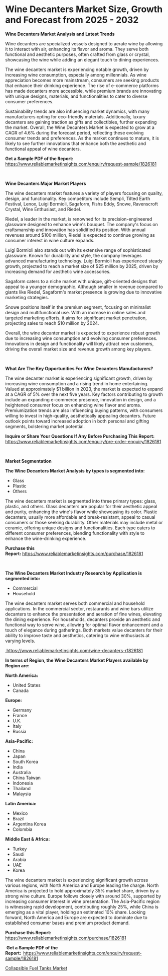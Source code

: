 <p><h1>Wine Decanters Market Size, Growth and Forecast from 2025 - 2032</h1></p><p><strong>Wine Decanters Market Analysis and Latest Trends</strong></p>
<p><p>Wine decanters are specialized vessels designed to aerate wine by allowing it to interact with air, enhancing its flavor and aroma. They serve both functional and aesthetic purposes, often crafted from glass or crystal, showcasing the wine while adding an elegant touch to dining experiences.</p><p>The wine decanters market is experiencing notable growth, driven by increasing wine consumption, especially among millennials. As wine appreciation becomes more mainstream, consumers are seeking products that enhance their drinking experience. The rise of e-commerce platforms has made decanters more accessible, while premium brands are innovating with unique designs, materials, and functionalities to cater to diverse consumer preferences.</p><p>Sustainability trends are also influencing market dynamics, with many manufacturers opting for eco-friendly materials. Additionally, luxury decanters are gaining traction as gifts and collectibles, further expanding the market. Overall, the Wine Decanters Market is expected to grow at a CAGR of 4.6% during the forecast period, reflecting these evolving consumer trends and preferences. As the market continues to mature, it is likely to see further innovations that enhance both the aesthetic and functional appeal of wine decanters.</p></p>
<p><strong>Get a Sample PDF of the Report:&nbsp;</strong> <a href="https://www.reliablemarketinsights.com/enquiry/request-sample/1826181?utm_campaign=2261&utm_medium=2&utm_source=Github&utm_content=ia&utm_term=07022025&utm_id=wine-decanters">https://www.reliablemarketinsights.com/enquiry/request-sample/1826181</a></p>
<p>&nbsp;</p>
<p><strong>Wine Decanters Major Market Players</strong></p>
<p><p>The wine decanters market features a variety of players focusing on quality, design, and functionality. Key competitors include Sempli, Tilted Earth Festival, Lenox, Luigi Bormioli, Sagaform, Fishs Eddy, Snowe, Ravenscroft Crystal, Wine Enthusiast, and Riedel. </p><p>Riedel, a leader in the market, is renowned for its precision-engineered glassware designed to enhance wine's bouquet. The company's focus on craftsmanship and innovation has solidified its position. With annual revenues around $100 million, Riedel is expected to continue growing as consumer interest in wine culture expands.</p><p>Luigi Bormioli also stands out with its extensive range of sophisticated glassware. Known for durability and style, the company leverages advanced manufacturing technology. Luigi Bormioli has experienced steady growth, projected to reach a market size of $25 million by 2025, driven by increasing demand for aesthetic wine accessories.</p><p>Sagaform caters to a niche market with unique, gift-oriented designs that appeal to a younger demographic. Although smaller in revenue compared to giants like Riedel, Sagaform's market presence is growing due to innovative marketing strategies.</p><p>Snowe positions itself in the premium segment, focusing on minimalist design and multifunctional use. With an increase in online sales and targeted marketing efforts, it aims for significant market penetration, projecting sales to reach $10 million by 2024.</p><p>Overall, the wine decanter market is expected to experience robust growth due to increasing wine consumption and evolving consumer preferences. Innovations in design and functionality will likely attract new customers, driving the overall market size and revenue growth among key players.</p></p>
<p>&nbsp;</p>
<p><strong>What Are The Key Opportunities For Wine Decanters Manufacturers?</strong></p>
<p><p>The wine decanter market is experiencing significant growth, driven by increasing wine consumption and a rising trend in home entertaining. Valued at approximately $1 billion in 2023, the market is expected to expand at a CAGR of 5% over the next five years. Key factors contributing to growth include an expanding e-commerce presence, innovation in design, and a heightened consumer focus on enhancing wine flavor and aroma. Premiumization trends are also influencing buying patterns, with consumers willing to invest in high-quality, aesthetically appealing decanters. Future outlook points toward increased adoption in both personal and gifting segments, bolstering market potential.</p></p>
<p><strong>Inquire or Share Your Questions If Any Before Purchasing This Report:</strong> <a href="https://www.reliablemarketinsights.com/enquiry/pre-order-enquiry/1826181?utm_campaign=2261&utm_medium=2&utm_source=Github&utm_content=ia&utm_term=07022025&utm_id=wine-decanters">https://www.reliablemarketinsights.com/enquiry/pre-order-enquiry/1826181</a></p>
<p>&nbsp;</p>
<p><strong>Market Segmentation</strong></p>
<p><strong>The Wine Decanters Market Analysis by types is segmented into:</strong></p>
<p><ul><li>Glass</li><li>Plastic</li><li>Others</li></ul></p>
<p><p>The wine decanters market is segmented into three primary types: glass, plastic, and others. Glass decanters are popular for their aesthetic appeal and purity, enhancing the wine's flavor while showcasing its color. Plastic decanters, usually more affordable and break-resistant, appeal to casual consumers or those seeking durability. Other materials may include metal or ceramic, offering unique designs and functionalities. Each type caters to different consumer preferences, blending functionality with style to enhance the wine-drinking experience.</p></p>
<p><strong>Purchase this Report:&nbsp;</strong><a href="https://www.reliablemarketinsights.com/purchase/1826181?utm_campaign=2261&utm_medium=2&utm_source=Github&utm_content=ia&utm_term=07022025&utm_id=wine-decanters">https://www.reliablemarketinsights.com/purchase/1826181</a></p>
<p>&nbsp;</p>
<p><strong>The Wine Decanters Market Industry Research by Application is segmented into:</strong></p>
<p><ul><li>Commercial</li><li>Household</li></ul></p>
<p><p>The wine decanters market serves both commercial and household applications. In the commercial sector, restaurants and wine bars utilize decanters to enhance the presentation and aeration of fine wines, elevating the dining experience. For households, decanters provide an aesthetic and functional way to serve wine, allowing for optimal flavor enhancement and a touch of elegance during gatherings. Both markets value decanters for their ability to improve taste and aesthetics, catering to wine enthusiasts at varying levels.</p></p>
<p><a href="https://www.reliablemarketinsights.com/wine-decanters-r1826181?utm_campaign=2261&utm_medium=2&utm_source=Github&utm_content=ia&utm_term=07022025&utm_id=wine-decanters">&nbsp;https://www.reliablemarketinsights.com/wine-decanters-r1826181</a></p>
<p><strong>In terms of Region, the Wine Decanters Market Players available by Region are:</strong></p>
<p>
    <p> <strong> North America: </strong>
        <ul>
            <li>United States</li>
            <li>Canada</li>
        </ul>
        </p> 
    <p> <strong> Europe: </strong>
        <ul>
            <li>Germany</li>
            <li>France</li>
            <li>U.K.</li>
            <li>Italy</li>
            <li>Russia</li>
        </ul>
        </p> 
    <p> <strong> Asia-Pacific: </strong>
        <ul>
            <li>China</li>
            <li>Japan</li>
            <li>South Korea</li>
            <li>India</li>
            <li>Australia</li>
            <li>China Taiwan</li>
            <li>Indonesia</li>
            <li>Thailand</li>
            <li>Malaysia</li>
        </ul>
        </p> 
    <p> <strong> Latin America: </strong>
        <ul>
            <li>Mexico</li>
            <li>Brazil</li>
            <li>Argentina Korea</li>
            <li>Colombia</li>
        </ul>
        </p> 
    <p> <strong> Middle East & Africa: </strong>
        <ul>
            <li>Turkey</li>
            <li>Saudi</li>
            <li>Arabia</li>
            <li>UAE</li>
            <li>Korea</li>
        </ul>
    </p>
    </p>
<p><p>The wine decanters market is experiencing significant growth across various regions, with North America and Europe leading the charge. North America is projected to hold approximately 35% market share, driven by a strong wine culture. Europe follows closely with around 30%, supported by increasing consumer interest in wine presentation. The Asia-Pacific region is witnessing rapid development, contributing roughly 25%, while China is emerging as a vital player, holding an estimated 10% share. Looking forward, North America and Europe are expected to dominate due to established consumer bases and premium product demand.</p></p>
<p><strong>Purchase this Report: </strong><a href="https://www.reliablemarketinsights.com/purchase/1826181?utm_campaign=2261&utm_medium=2&utm_source=Github&utm_content=ia&utm_term=07022025&utm_id=wine-decanters">https://www.reliablemarketinsights.com/purchase/1826181</a></p>
<p>&nbsp;<strong>Get a Sample PDF of the Report:&nbsp;&nbsp;</strong><a href="https://www.reliablemarketinsights.com/enquiry/request-sample/1826181?utm_campaign=2261&utm_medium=2&utm_source=Github&utm_content=ia&utm_term=07022025&utm_id=wine-decanters">https://www.reliablemarketinsights.com/enquiry/request-sample/1826181</a></p>
<p><strong></strong></p>
<p><p><a href="https://github.com/manesros8/Market-Research-Report-List-1/blob/main/collapsible-fuel-tanks-market.md?utm_campaign=2261&utm_medium=2&utm_source=Github&utm_content=ia&utm_term=07022025&utm_id=wine-decanters">Collapsible Fuel Tanks Market</a></p></p>